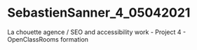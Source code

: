 # SebastienSanner_4_05042021
La chouette agence / SEO and accessibility work - Project 4 - OpenClassRooms formation
